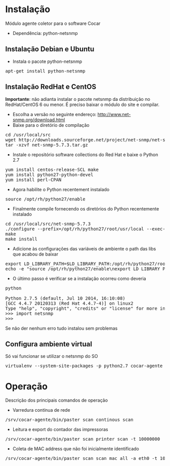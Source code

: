 Instalação
============

Módulo agente coletor para o software Cocar

* Dependência: python-netsnmp

Instalação Debian e Ubuntu
---------------------------------

* Instala o pacote python-netsnmp

<pre>
apt-get install python-netsnmp
</pre>

Instalação RedHat e CentOS
------------------------------

**Importante**: não adianta instalar o pacote netsnmp da distribuição no RedHat/CentOS 6 ou menor. É preciso baixar o módulo do site e compilar.

* Escolha a versão no seguinte endereço: http://www.net-snmp.org/download.html
* Baixe para o diretório de compilação

<pre>
cd /usr/local/src
wget http://downloads.sourceforge.net/project/net-snmp/net-snmp/5.7.3/net-snmp-5.7.3.tar.gz?r=&ts=1423067645&use_mirror=ufpr
tar -xzvf net-snmp-5.7.3.tar.gz
</pre>

* Instale o repositório software collections do Red Hat e baixe o Python 2.7

<pre>
yum install centos-release-SCL make
yum install python27-python-devel
yum install perl-CPAN
</pre>

* Agora habilite o Python recentement instalado

<pre>
source /opt/rh/python27/enable
</pre>

* Finalmente compile fornecendo os diretórios do Python recentemente instalado

<pre>
cd /usr/local/src/net-snmp-5.7.3
./configure --prefix=/opt/rh/python27/root/usr/local --exec-prefix=/opt/rh/python27/root/usr/local --with-python-modules
make
make install
</pre>

* Adicione às configurações das variáveis de ambiente o path das libs que acabou de baixar

<pre>
export LD_LIBRARY_PATH=$LD_LIBRARY_PATH:/opt/rh/python27/root/usr/local/lib
echo -e "source /opt/rh/python27/enable\nexport LD_LIBRARY_PATH=\$LD_LIBRARY_PATH:/opt/rh/python27/root/usr/local/lib" >> ~/.bashrc
</pre>

* O último passo é verificar se a instalação ocorreu como deveria

<pre>
python

Python 2.7.5 (default, Jul 10 2014, 16:10:08) 
[GCC 4.4.7 20120313 (Red Hat 4.4.7-4)] on linux2
Type "help", "copyright", "credits" or "license" for more information.
>>> import netsnmp
>>> 
</pre>

Se não der nenhum erro tudo instalou sem problemas

Configura ambiente virtual
------------------------------

Só vai funcionar se utilizar o netsnmp do SO

<pre>
virtualenv --system-site-packages -p python2.7 cocar-agente
</pre>

Operação
================

Descrição dos principais comandos de operação

* Varredura contínua de rede

<pre>
/srv/cocar-agente/bin/paster scan continous_scan
</pre>

* Leitura e export do contador das impressoras

<pre>
/srv/cocar-agente/bin/paster scan printer_scan -t 10000000
</pre>

* Coleta de MAC address que não foi inicialmente identificado

<pre>
/srv/cocar-agente/bin/paster scan scan_mac_all -a eth0 -t 10
</pre>
